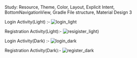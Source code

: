 Study: Resource, Theme, Color, Layout, Explicit Intent, BottomNavigationView, Gradle File structure, Material Design 3

Login Activity(Light) :-
![login_light](https://user-images.githubusercontent.com/103524945/189528677-92b60d93-d4c5-47e6-9b41-6e9810f297c9.png)

Registration Activity(Light):-
![resigister_light](https://user-images.githubusercontent.com/103524945/189528685-c1cfa778-625d-41ff-b935-30b954de8240.png))

Login Activity(Dark) :- 
![login_dark](https://user-images.githubusercontent.com/103524945/189528755-61842329-5f81-4afe-97e5-e7521050bd83.png)

Registration Activity(Dark):-
![register_dark](https://user-images.githubusercontent.com/103524945/189528770-10a86d5e-c81e-4b9c-b039-04f7168bb334.png)

